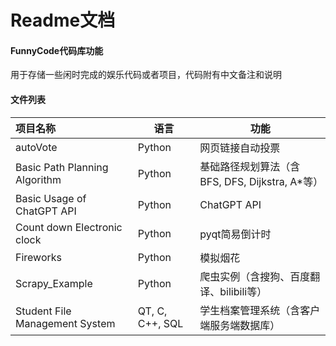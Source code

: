 # Readme文档
#### FunnyCode代码库功能

用于存储一些闲时完成的娱乐代码或者项目，代码附有中文备注和说明

#### 文件列表

| 项目名称                       | 语言            | 功能                                           |
| :----------------------------- | --------------- | ---------------------------------------------- |
| autoVote                       | Python          | 网页链接自动投票                               |
| Basic Path Planning Algorithm  | Python          | 基础路径规划算法（含BFS, DFS, Dijkstra, A*等） |
| Basic Usage of ChatGPT API     | Python          | ChatGPT API                                    |
| Count down Electronic clock    | Python          | pyqt简易倒计时                                 |
| Fireworks                      | Python          | 模拟烟花                                       |
| Scrapy_Example                 | Python          | 爬虫实例（含搜狗、百度翻译、bilibili等）       |
| Student File Management System | QT, C, C++, SQL | 学生档案管理系统（含客户端服务端数据库）       |



